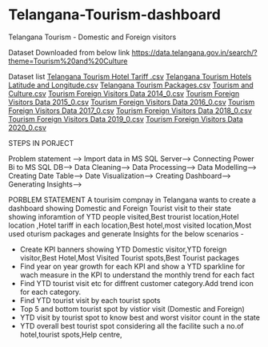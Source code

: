 # Telangana-Tourism-dashboard
Telangana Tourism - Domestic and Foreign visitors

Dataset Downloaded from below link 
https://data.telangana.gov.in/search/?theme=Tourism%20and%20Culture

Dataset list
[Telangana Tourism Hotel Tariff .csv](https://github.com/shemmozhipandian/Telangana-Tourism-dashboard/files/11474442/Telangana.Tourism.Hotel.Tariff.csv)
[Telangana Tourism Hotels Latitude and Longitude.csv](https://github.com/shemmozhipandian/Telangana-Tourism-dashboard/files/11474444/Telangana.Tourism.Hotels.Latitude.and.Longitude.csv)
[Telangana Tourism Packages.csv](https://github.com/shemmozhipandian/Telangana-Tourism-dashboard/files/11474445/Telangana.Tourism.Packages.csv)
[Tourism and Culture.csv](https://github.com/shemmozhipandian/Telangana-Tourism-dashboard/files/11474446/Tourism.and.Culture.csv)
[Tourism Foreign Visitors Data 2014_0.csv](https://github.com/shemmozhipandian/Telangana-Tourism-dashboard/files/11474447/Tourism.Foreign.Visitors.Data.2014_0.csv)
[Tourism Foreign Visitors Data 2015_0.csv](https://github.com/shemmozhipandian/Telangana-Tourism-dashboard/files/11474448/Tourism.Foreign.Visitors.Data.2015_0.csv)
[Tourism Foreign Visitors Data 2016_0.csv](https://github.com/shemmozhipandian/Telangana-Tourism-dashboard/files/11474449/Tourism.Foreign.Visitors.Data.2016_0.csv)
[Tourism Foreign Visitors Data 2017_0.csv](https://github.com/shemmozhipandian/Telangana-Tourism-dashboard/files/11474450/Tourism.Foreign.Visitors.Data.2017_0.csv)
[Tourism Foreign Visitors Data 2018_0.csv](https://github.com/shemmozhipandian/Telangana-Tourism-dashboard/files/11474451/Tourism.Foreign.Visitors.Data.2018_0.csv)
[Tourism Foreign Visitors Data 2019_0.csv](https://github.com/shemmozhipandian/Telangana-Tourism-dashboard/files/11474452/Tourism.Foreign.Visitors.Data.2019_0.csv)
[Tourism Foreign Visitors Data 2020_0.csv](https://github.com/shemmozhipandian/Telangana-Tourism-dashboard/files/11474454/Tourism.Foreign.Visitors.Data.2020_0.csv)

STEPS IN PORJECT

Problem statement -->
Import data in MS SQL Server-->
Connecting Power Bi to MS SQL DB-->
Data Cleaning-->
Data Processing-->
Data Modelling-->
Creating Date Table-->
Date Visualization-->
Creating Dashboard-->
Generating Insights-->

PORBLEM STATEMENT 
A tourisim compnay in Telangana wants to create a dashboard showing Domestic and Foreign Tourist visit to their state showing inforamtion of YTD people visited,Best trourist location,Hotel location ,Hotel tariff in each location,Best hotel,most visited location,Most used oturism packages and generate Insights for the below scenarios -
* Create KPI banners showing YTD Domestic visitor,YTD foreign visitor,Best Hotel,Most Visited Tourist spots,Best Tourist packages
* Find year on year growth for each KPI and show a YTD sparkline for wach measure in the KPI to understand the monthly trend for each fact
* Find YTD tourist visit etc for diffrent customer category.Add trend icon for each category.
* Find YTD tourist visit by each tourist spots
* Top 5 and bottom tourist spot by vistior visit (Domestic and Foreign)
* YTD visit by tourist spot to know best and worst visitor count in the state
* YTD overall best tourist spot considering all the facilite such a no.of hotel,tourist spots,Help centre,
